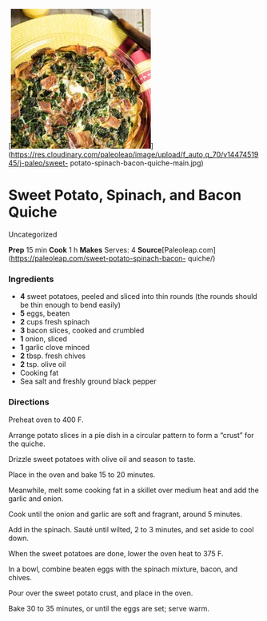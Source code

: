 ﻿

[![](./images/88554b92-2775-42e5-bc8f-7b762b80fe0e.jpg)](https://res.cloudinary.com/paleoleap/image/upload/f_auto,q_70/v1447451945/j-paleo/sweet-
potato-spinach-bacon-quiche-main.jpg)

#  Sweet Potato, Spinach, and Bacon Quiche

Uncategorized

 **Prep** 15 min **Cook** 1 h **Makes** Serves: 4
**Source**[Paleoleap.com](https://paleoleap.com/sweet-potato-spinach-bacon-
quiche/)

###  Ingredients

  * **4** sweet potatoes, peeled and sliced into thin rounds (the rounds should be thin enough to bend easily)
  *  **5** eggs, beaten
  *  **2** cups fresh spinach
  *  **3** bacon slices, cooked and crumbled
  *  **1** onion, sliced
  *  **1** garlic clove minced
  *  **2** tbsp. fresh chives
  *  **2** tsp. olive oil
  * Cooking fat
  * Sea salt and freshly ground black pepper

###  Directions

Preheat oven to 400 F.

Arrange potato slices in a pie dish in a circular pattern to form a “crust”
for the quiche.

Drizzle sweet potatoes with olive oil and season to taste.

Place in the oven and bake 15 to 20 minutes.

Meanwhile, melt some cooking fat in a skillet over medium heat and add the
garlic and onion.

Cook until the onion and garlic are soft and fragrant, around 5 minutes.

Add in the spinach. Sauté until wilted, 2 to 3 minutes, and set aside to cool
down.

When the sweet potatoes are done, lower the oven heat to 375 F.

In a bowl, combine beaten eggs with the spinach mixture, bacon, and chives.

Pour over the sweet potato crust, and place in the oven.

Bake 30 to 35 minutes, or until the eggs are set; serve warm.

